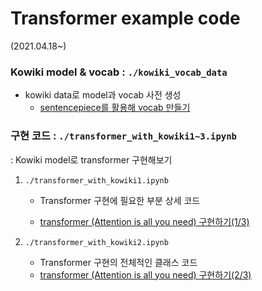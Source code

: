 # Transformer example code

(2021.04.18~)

### Kowiki model & vocab : `./kowiki_vocab_data`

- kowiki data로 model과 vocab 사전 생성 
  - [sentencepiece를 활용해 vocab 만들기](https://paul-hyun.github.io/vocab-with-sentencepiece/)

### 구현 코드 : `./transformer_with_kowiki1~3.ipynb`

: Kowiki model로 transformer 구현해보기 

1. `./transformer_with_kowiki1.ipynb`

   - Transformer 구현에 필요한 부분 상세 코드

   - [transformer (Attention is all you need) 구현하기(1/3)](https://paul-hyun.github.io/transformer-01/)

2. `./transformer_with_kowiki2.ipynb`
   - Transformer 구현의 전체적인 클래스 코드
   - [transformer (Attention is all you need) 구현하기(2/3)](https://paul-hyun.github.io/transformer-02/)

